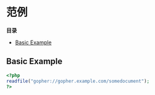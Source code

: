 范例
====

**目录**

-   [Basic Example](/net-gopher/examples.html#Basic%20Example)

Basic Example
-------------

``` php
<?php
readfile("gopher://gopher.example.com/somedocument");
?>
```

